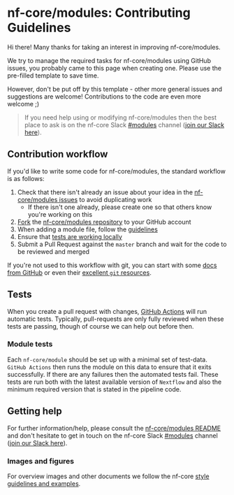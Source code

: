 # nf-core/modules: Contributing Guidelines

Hi there!
Many thanks for taking an interest in improving nf-core/modules.

We try to manage the required tasks for nf-core/modules using GitHub issues, you probably came to this page when creating one.
Please use the pre-filled template to save time.

However, don't be put off by this template - other more general issues and suggestions are welcome!
Contributions to the code are even more welcome ;)

> If you need help using or modifying nf-core/modules then the best place to ask is on the nf-core Slack [#modules](https://nfcore.slack.com/channels/modules) channel ([join our Slack here](https://nf-co.re/join/slack)).

## Contribution workflow

If you'd like to write some code for nf-core/modules, the standard workflow is as follows:

1. Check that there isn't already an issue about your idea in the [nf-core/modules issues](https://github.com/nf-core/modules/issues) to avoid duplicating work
   - If there isn't one already, please create one so that others know you're working on this
2. [Fork](https://help.github.com/en/github/getting-started-with-github/fork-a-repo) the [nf-core/modules repository](https://github.com/nf-core/modules) to your GitHub account
3. When adding a module file, follow the [guidelines](https://github.com/nf-core/modules#adding-a-new-module-file)
4. Ensure that [tests are working locally](https://github.com/nf-core/modules#running-tests-locally)
5. Submit a Pull Request against the `master` branch and wait for the code to be reviewed and merged

If you're not used to this workflow with git, you can start with some [docs from GitHub](https://help.github.com/en/github/collaborating-with-issues-and-pull-requests) or even their [excellent `git` resources](https://try.github.io/).

## Tests

When you create a pull request with changes, [GitHub Actions](https://github.com/features/actions) will run automatic tests.
Typically, pull-requests are only fully reviewed when these tests are passing, though of course we can help out before then.

### Module tests

Each `nf-core/module` should be set up with a minimal set of test-data.
`GitHub Actions` then runs the module on this data to ensure that it exits successfully.
If there are any failures then the automated tests fail.
These tests are run both with the latest available version of `Nextflow` and also the minimum required version that is stated in the pipeline code.

## Getting help

For further information/help, please consult the [nf-core/modules README](https://github.com/nf-core/modules) and don't hesitate to get in touch on the nf-core Slack [#modules](https://nfcore.slack.com/channels/modules) channel ([join our Slack here](https://nf-co.re/join/slack)).

### Images and figures

For overview images and other documents we follow the nf-core [style guidelines and examples](https://nf-co.re/developers/design_guidelines).
